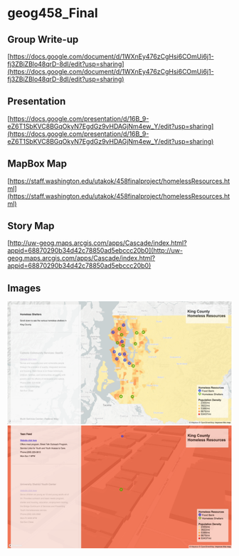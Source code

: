 # geog458_Final    


## Group Write-up 
[https://docs.google.com/document/d/1WXnEy476zCgHsi6COmUi6j1-fj3ZBiZBlo48qrD-8dI/edit?usp=sharing](https://docs.google.com/document/d/1WXnEy476zCgHsi6COmUi6j1-fj3ZBiZBlo48qrD-8dI/edit?usp=sharing)    


## Presentation
[https://docs.google.com/presentation/d/16B_9-eZ6T1SbKVC8BGqOkyN7EgdGz9vHDAGjNm4ew_Y/edit?usp=sharing](https://docs.google.com/presentation/d/16B_9-eZ6T1SbKVC8BGqOkyN7EgdGz9vHDAGjNm4ew_Y/edit?usp=sharing)   
 

## MapBox Map
[https://staff.washington.edu/utakok/458finalproject/homelessResources.html](https://staff.washington.edu/utakok/458finalproject/homelessResources.html)  


## Story Map
[http://uw-geog.maps.arcgis.com/apps/Cascade/index.html?appid=68870290b34d42c78850ad5ebccc20b0](http://uw-geog.maps.arcgis.com/apps/Cascade/index.html?appid=68870290b34d42c78850ad5ebccc20b0)    


## Images 
![](https://github.com/Chianson/geog458_Final/blob/master/data/image/image1.png)    
![](https://github.com/Chianson/geog458_Final/blob/master/data/image/image2.png)    
    